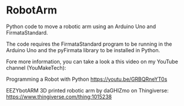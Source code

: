 # RobotArm
Python code to move a robotic arm using an Arduino Uno and FirmataStandard.

The code requires the FirmataStandard program to be running in the Arduino Uno and the pyFirmata library to be installed in Python.

Fore more  information, you can take a look a this video on my YouTube channel (YouMakeTech):

Programming a Robot with Python
https://youtu.be/GRBQRneYT0s

EEZYbotARM 3D printed robotic arm by daGHIZmo on Thingiverse:
https://www.thingiverse.com/thing:1015238

